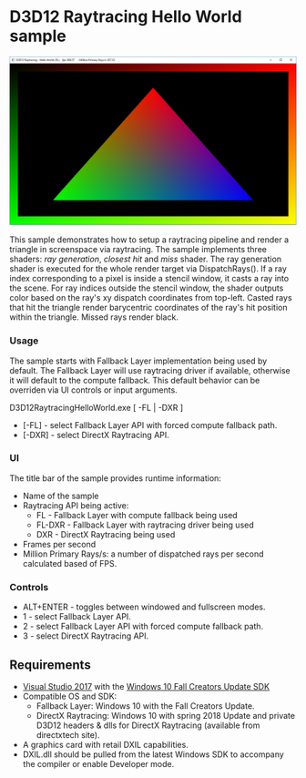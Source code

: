 # D3D12 Raytracing Hello World sample
![D3D12 Raytracing Hello World GUI](Screenshot.png)

This sample demonstrates how to setup a raytracing pipeline and render a triangle in screenspace via raytracing. The sample implements three shaders: *ray generation*, *closest hit* and *miss* shader. The ray generation shader is executed for the whole render target via DispatchRays(). If a ray index corresponding to a pixel is inside a stencil window, it casts a ray into the scene. For ray indices outside the stencil window, the shader outputs color based on the ray's xy dispatch coordinates from top-left. Casted rays that hit the triangle render barycentric coordinates of the ray's hit position within the triangle. Missed rays render black.


### Usage
The sample starts with Fallback Layer implementation being used by default. The Fallback Layer will use raytracing driver if available, otherwise it will default to the compute fallback. This default behavior can be overriden via UI controls or input arguments.

D3D12RaytracingHelloWorld.exe [ -FL | -DXR ]
* [-FL] - select Fallback Layer API with forced compute fallback path.
* [-DXR] - select DirectX Raytracing API.

### UI
The title bar of the sample provides runtime information:
* Name of the sample
* Raytracing API being active:
  * FL - Fallback Layer with compute fallback being used
  * FL-DXR - Fallback Layer with raytracing driver being used
  * DXR - DirectX Raytracing being used
* Frames per second
* Million Primary Rays/s: a number of dispatched rays per second calculated based of FPS.

### Controls
* ALT+ENTER - toggles between windowed and fullscreen modes.
* 1 - select Fallback Layer API.
* 2 - select Fallback Layer API with forced compute fallback path.
* 3 - select DirectX Raytracing API.

## Requirements
* [Visual Studio 2017](https://www.visualstudio.com/) with the [Windows 10 Fall Creators Update SDK](https://developer.microsoft.com/en-US/windows/downloads/windows-10-sdk)
* Compatible OS and SDK:
  * Fallback Layer: Windows 10 with the Fall Creators Update.
  * DirectX Raytracing: Windows 10 with spring 2018 Update and private D3D12 headers & dlls for DirectX Raytracing (available from directxtech site).
* A graphics card with retail DXIL capabilities.
* DXIL.dll should be pulled from the latest Windows SDK to accompany the compiler or enable Developer mode.